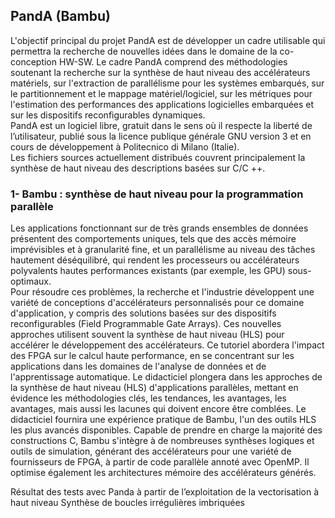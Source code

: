 ## PandA (Bambu)

L'objectif principal du projet PandA est de développer un cadre utilisable qui permettra la recherche
de nouvelles idées dans le domaine de la co-conception HW-SW.
Le cadre PandA comprend des méthodologies soutenant la recherche sur la synthèse de haut niveau
des accélérateurs matériels, sur l'extraction de parallélisme pour les systèmes embarqués, sur le
partitionnement et le mappage matériel/logiciel, sur les métriques pour l'estimation des
performances des applications logicielles embarquées et sur les dispositifs reconfigurables
dynamiques.  
PandA est un logiciel libre, gratuit dans le sens où il respecte la liberté de l’utilisateur, publié sous la
licence publique générale GNU version 3 et en cours de développement à Politecnico di Milano
(Italie).  
Les fichiers sources actuellement distribués couvrent principalement la synthèse de haut niveau des
descriptions basées sur C/C ++. 

### 1- Bambu : synthèse de haut niveau pour la programmation parallèle

Les applications fonctionnant sur de très grands ensembles de données présentent des comportements uniques, tels que des accès mémoire imprévisibles et à granularité fine, et un parallélisme au niveau des tâches hautement déséquilibré, qui rendent les processeurs ou
accélérateurs polyvalents hautes performances existants (par exemple, les GPU) sous-optimaux.  
Pour résoudre ces problèmes, la recherche et l'industrie développent une variété de conceptions d'accélérateurs personnalisés pour ce domaine d'application, y compris des solutions basées sur des dispositifs reconfigurables (Field Programmable Gate Arrays). Ces nouvelles approches utilisent souvent la synthèse de haut niveau (HLS) pour accélérer le développement des accélérateurs. Ce tutoriel abordera l'impact des FPGA sur le calcul haute performance, en se concentrant sur les
applications dans les domaines de l'analyse de données et de l'apprentissage automatique. Le didacticiel plongera dans les approches de la synthèse de haut niveau (HLS) d'applications parallèles, mettant en évidence les méthodologies clés, les tendances, les avantages, les avantages, mais aussi les lacunes qui doivent encore être comblées. Le didacticiel fournira une expérience pratique de Bambu, l'un des outils HLS les plus avancés disponibles. Capable de prendre en charge
la majorité des constructions C, Bambu s'intègre à de nombreuses synthèses logiques et outils de simulation, générant des accélérateurs pour une variété de fournisseurs de FPGA, à partir de code
parallèle annoté avec OpenMP. Il optimise également les architectures mémoire des accélérateurs générés.

Résultat des tests avec Panda à partir de l’exploitation de la vectorisation à haut niveau Synthèse de boucles irrégulières imbriquées
